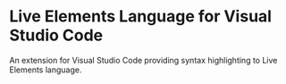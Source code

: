 # Live Elements Language for Visual Studio Code

An extension for Visual Studio Code providing syntax highlighting to Live Elements language.